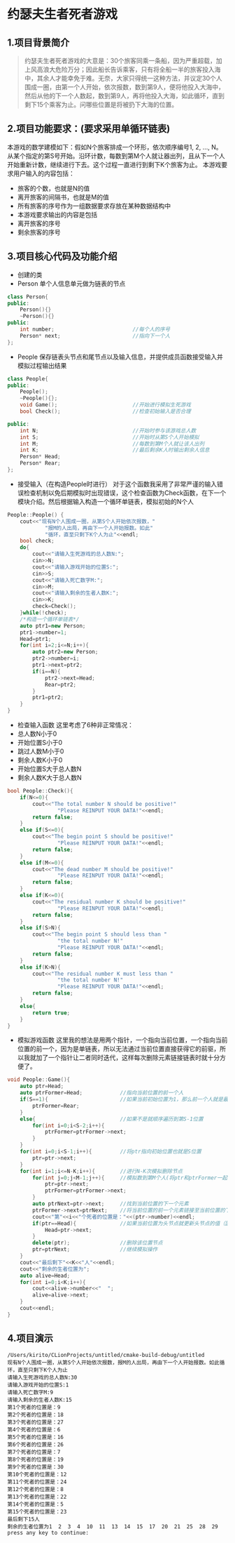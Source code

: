 # 约瑟夫生者死者游戏
1.项目背景简介
---
> 约瑟夫生者死者游戏的大意是：30个旅客同乘一条船，因为严重超载，加上风高浪大危险万分；因此船长告诉乘客，只有将全船一半的旅客投入海中，其余人才能幸免于难。无奈，大家只得统一这种方法，并议定30个人围成一圈，由第一个人开始，依次报数，数到第9人，便将他投入大海中，然后从他的下一个人数起，数到第9人，再将他投入大海，如此循环，直到剩下15个乘客为止。问哪些位置是将被扔下大海的位置。

2.项目功能要求：(要求采用单循环链表)
---
本游戏的数学建模如下：假如N个旅客排成一个环形，依次顺序编号1, 2, …, N。从某个指定的第S号开始。沿环计数，每数到第M个人就让器出列，且从下一个人开始重新计数，继续进行下去。这个过程一直进行到剩下K个旅客为止。
本游戏要求用户输入的内容包括：
- 旅客的个数，也就是N的值
- 离开旅客的间隔书，也就是M的值
- 所有旅客的序号作为一组数据要求存放在某种数据结构中
- 本游戏要求输出的内容是包括
- 离开旅客的序号
- 剩余旅客的序号

3.项目核心代码及功能介绍
---
- 创建的类
 - Person
 单个人信息单元做为链表的节点
 ```c++
 class Person{                           
 public:
     Person(){}
     ~Person(){}
 public:
     int number;                         //每个人的序号
     Person* next;                       //指向下一个人
 };
 ```
 - People
 保存链表头节点和尾节点以及输入信息，并提供成员函数接受输入并模拟过程输出结果
 ```c++
 class People{                           
 public:
     People();
     ~People(){};
     void Game();                        //开始进行模拟生死游戏
     bool Check();                       //检查初始输入是否合理
 
 public:
     int N;                              //开始时参与该游戏总人数
     int S;                              //开始时从第S个人开始模拟
     int M;                              //每数到第M个人就让该人出列
     int K;                              //最后剩余K人时输出剩余人信息
     Person* Head;                       
     Person* Rear;
 };
 ```
- 接受输入（在构造People时进行）
对于这个函数我采用了非常严谨的输入错误检查机制以免后期模拟时出现错误，这个检查函数为Check函数，在下一个模块介绍。然后根据输入构造一个循环单链表，模拟初始的N个人
```c++
People::People() {
    cout<<"现有N个人围成一圈，从第S个人开始依次报数，"
            "报M的人出局，再由下一个人开始报数。如此"
            "循环，直至只剩下K个人为止"<<endl;
    bool check;
    do{
        cout<<"请输入生死游戏的总人数N:";
        cin>>N;
        cout<<"请输入游戏开始的位置S:";
        cin>>S;
        cout<<"请输入死亡数字M:";
        cin>>M;
        cout<<"请输入剩余的生者人数K:";
        cin>>K;
        check=Check();
    }while(!check);
    /*构造一个循环单链表*/
    auto ptr1=new Person;
    ptr1->number=1;
    Head=ptr1;
    for(int i=2;i<=N;i++){
        auto ptr2=new Person;
        ptr2->number=i;
        ptr1->next=ptr2;
        if(i==N){
            ptr2->next=Head;
            Rear=ptr2;
        }
        ptr1=ptr2;
    }
}
```
- 检查输入函数
这里考虑了6种非正常情况：
 - 总人数N小于0
 - 开始位置S小于0
 - 跳过人数M小于0
 - 剩余人数K小于0
 - 开始位置S大于总人数N
 - 剩余人数K大于总人数N
```c++
bool People::Check(){
    if(N<=0){
        cout<<"The total number N should be positive!"
                "Please REINPUT YOUR DATA!"<<endl;
        return false;
    }
    else if(S<=0){
        cout<<"The begin point S should be positive!"
                "Please REINPUT YOUR DATA!"<<endl;
        return false;
    }
    else if(M<=0){
        cout<<"The dead number M should be positive!"
                "Please REINPUT YOUR DATA!"<<endl;
        return false;
    }
    else if(K<=0){
        cout<<"The residual number K should be positive!"
                "Please REINPUT YOUR DATA!"<<endl;
        return false;
    }
    else if(S>N){
        cout<<"The begin point S should less than "
                "the total number N!"
                "Please REINPUT YOUR DATA!"<<endl;
        return false;
    }
    else if(K>N){
        cout<<"The residual number K must less than "
                "the total number N!"
                "Please REINPUT YOUR DATA!"<<endl;
        return false;
    }
    else{
        return true;
    }
}
```
- 模拟游戏函数
这里我的想法是用两个指针，一个指向当前位置，一个指向当前位置的前一个，因为是单链表，所以无法通过当前位置直接获得它的前驱，所以我就加了一个指针让二者同时迭代，这样每次删除元素链接链表时就十分方便了。
```c++
void People::Game(){
    auto ptr=Head;
    auto ptrFormer=Head;            //指向当前位置的前一个人
    if(S==1){                       //如果当前初始位置为1，那么前一个人就是最后一个
        ptrFormer=Rear;
    }
    else{                           //如果不是就顺序遍历到第S-1位置
        for(int i=0;i<S-2;i++){
            ptrFormer=ptrFormer->next;
        }
    }
    for(int i=0;i<S-1;i++){         //将ptr指向初始位置也就是S位置
        ptr=ptr->next;
    }
    for(int i=1;i<=N-K;i++){        //进行N-K次模拟删除节点
        for(int j=0;j<M-1;j++){     //模拟数到第M个人(将ptr和ptrFormer一起迭代)
            ptr=ptr->next;
            ptrFormer=ptrFormer->next;
        }
        auto ptrNext=ptr->next;     //找到当前位置的下一个元素
        ptrFormer->next=ptrNext;    //将当前位置的前一个元素链接至当前位置的下一个元素
        cout<<"第"<<i<<"个死者的位置是："<<(ptr->number)<<endl;
        if(ptr==Head){              //如果当前位置为头节点就更新头节点的值（因为最后输出时要用到head）
            Head=ptr->next;
        }
        delete(ptr);                //删除该位置节点
        ptr=ptrNext;                //继续模拟操作
    }
    cout<<"最后剩下"<<K<<"人"<<endl;
    cout<<"剩余的生者位置为";
    auto alive=Head;
    for(int i=0;i<K;i++){
        cout<<alive->number<<"  ";
        alive=alive->next;
    }
    cout<<endl;
}
```
4.项目演示
---
```
/Users/kirito/CLionProjects/untitled/cmake-build-debug/untitled
现有N个人围成一圈，从第S个人开始依次报数，报M的人出局，再由下一个人开始报数。如此循环，直至只剩下K个人为止
请输入生死游戏的总人数N:30
请输入游戏开始的位置S:1
请输入死亡数字M:9
请输入剩余的生者人数K:15
第1个死者的位置是：9
第2个死者的位置是：18
第3个死者的位置是：27
第4个死者的位置是：6
第5个死者的位置是：16
第6个死者的位置是：26
第7个死者的位置是：7
第8个死者的位置是：19
第9个死者的位置是：30
第10个死者的位置是：12
第11个死者的位置是：24
第12个死者的位置是：8
第13个死者的位置是：22
第14个死者的位置是：5
第15个死者的位置是：23
最后剩下15人
剩余的生者位置为1  2  3  4  10  11  13  14  15  17  20  21  25  28  29  
press any key to continue:

```

























